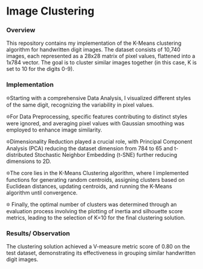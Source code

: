 # Image Clustering
### Overview
This repository contains my implementation of the K-Means clustering algorithm for handwritten digit images.
The dataset consists of 10,740 images, each represented as a 28x28 matrix of pixel values, flattened into a 1x784 vector. 
The goal is to cluster similar images together (in this case, K is set to 10 for the digits 0-9).

### Implementation
🔯Starting with a comprehensive Data Analysis, I visualized different styles of the same digit, recognizing the variability in pixel values.

🔯For Data Preprocessing, specific features contributing to distinct styles were ignored, and averaging pixel values with Gaussian smoothing was employed to enhance image similarity.

🔯Dimensionality Reduction played a crucial role, with Principal Component Analysis (PCA) reducing the dataset dimension from 784 to 65 and t-distributed Stochastic Neighbor Embedding (t-SNE) further reducing dimensions to 2D. 

🔯The core lies in the K-Means Clustering algorithm, where I implemented functions for generating random centroids, assigning clusters based on Euclidean distances, updating centroids, and running the K-Means algorithm until convergence.

🔯 Finally, the optimal number of clusters was determined through an evaluation process involving the plotting of inertia and silhouette score metrics, leading to the selection of K=10 for the final clustering solution. 

### Results/ Observation
The clustering solution achieved a V-measure metric score of 0.80 on the test dataset, demonstrating its effectiveness in grouping similar handwritten digit images.
